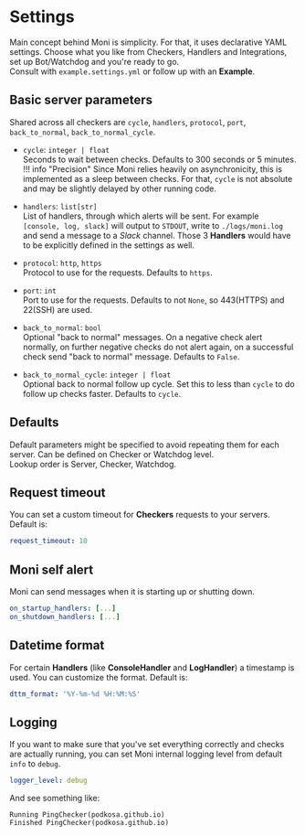 # Settings

Main concept behind Moni is simplicity. For that, it uses declarative YAML settings. Choose what you like from Checkers, Handlers and Integrations, set up Bot/Watchdog and you're ready to go.<br>
Consult with `example.settings.yml` or follow up with an **Example**.

## Basic server parameters
Shared across all checkers are `cycle`, `handlers`, `protocol`, `port`, `back_to_normal`, `back_to_normal_cycle`.

-   `cycle`: `integer | float`<br>
    Seconds to wait between checks. Defaults to 300 seconds or 5 minutes. 
!!! info "Precision"
    Since Moni relies heavily on asynchronicity, this is implemented as a sleep between checks. For that, `cycle` is not absolute and may be slightly delayed
    by other running code.

-   `handlers`: `list[str]`<br>
    List of handlers, through which alerts will be sent. For example `[console, log, slack]` will output to `STDOUT`, write to `./logs/moni.log`
    and send a message to a *Slack* channel. Those 3 **Handlers** would have to be explicitly defined in the settings as well. 

-   `protocol`: `http`, `https`<br>
    Protocol to use for the requests. Defaults to `https`. 

-   `port`: `int`<br>
    Port to use for the requests. Defaults to not `None`, so 443(HTTPS) and 22(SSH) are used. 

-   `back_to_normal`: `bool`<br>
    Optional "back to normal" messages. On a negative check alert normally, on further negative checks do not alert again, on a successful check send "back to normal" message. Defaults to `False`.

-   `back_to_normal_cycle`: `integer | float`<br>
    Optional back to normal follow up cycle. Set this to less than `cycle` to do follow up checks faster. Defaults to `cycle`. 

## Defaults
Default parameters might be specified to avoid repeating them for each server. Can be defined on Checker or Watchdog level.<br>
Lookup order is Server, Checker, Watchdog.

## Request timeout
You can set a custom timeout for **Checkers** requests to your servers. Default is:
~~~~ YAML title="settings.yml"
request_timeout: 10
~~~~

## Moni self alert
Moni can send messages when it is starting up or shutting down.
~~~~ YAML title="settings.yml"
on_startup_handlers: [...]
on_shutdown_handlers: [...]
~~~~

## Datetime format
For certain **Handlers** (like **ConsoleHandler** and **LogHandler**) a timestamp is used. You can customize the format. Default is:
~~~~ YAML title="settings.yml"
dttm_format: '%Y-%m-%d %H:%M:%S'
~~~~


## Logging
If you want to make sure that you've set everything correctly and checks are actually running, you can set Moni internal logging level from default `info` to `debug`.
~~~~ YAML title="settings.yml"
logger_level: debug
~~~~
And see something like:
~~~~ console
Running PingChecker(podkosa.github.io)
Finished PingChecker(podkosa.github.io)
~~~~
